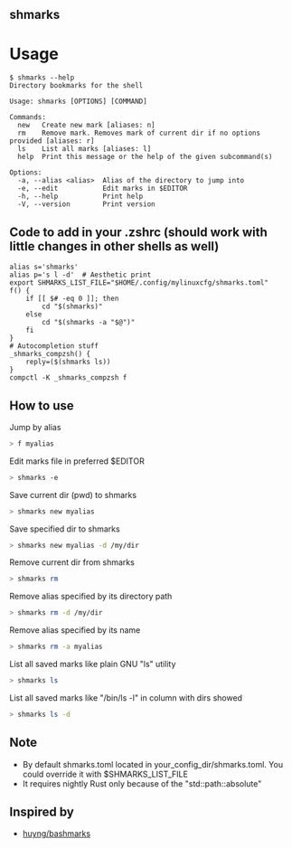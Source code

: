 shmarks
------

# Usage
```
$ shmarks --help
Directory bookmarks for the shell

Usage: shmarks [OPTIONS] [COMMAND]

Commands:
  new   Create new mark [aliases: n]
  rm    Remove mark. Removes mark of current dir if no options provided [aliases: r]
  ls    List all marks [aliases: l]
  help  Print this message or the help of the given subcommand(s)

Options:
  -a, --alias <alias>  Alias of the directory to jump into
  -e, --edit           Edit marks in $EDITOR
  -h, --help           Print help
  -V, --version        Print version
```

## Code to add in your .zshrc (should work with little changes in other shells as well)
```
alias s='shmarks'
alias p='s l -d'  # Aesthetic print
export SHMARKS_LIST_FILE="$HOME/.config/mylinuxcfg/shmarks.toml"
f() {
    if [[ $# -eq 0 ]]; then
        cd "$(shmarks)"
    else
        cd "$(shmarks -a "$@")"
    fi
}
# Autocompletion stuff
_shmarks_compzsh() {
    reply=($(shmarks ls))
}
compctl -K _shmarks_compzsh f
```

## How to use

Jump by alias

```bash
> f myalias
```

Edit marks file in preferred $EDITOR

```bash
> shmarks -e 
```

Save current dir (pwd) to shmarks

```bash
> shmarks new myalias
```

Save specified dir to shmarks 

```bash
> shmarks new myalias -d /my/dir
```

Remove current dir from shmarks

```bash
> shmarks rm
```

Remove alias specified by its directory path

```bash
> shmarks rm -d /my/dir
```

Remove alias specified by its name

```bash
> shmarks rm -a myalias
```

List all saved marks like plain GNU "ls" utility

```bash
> shmarks ls 
```

List all saved marks like "/bin/ls -l" in column with dirs showed

```bash
> shmarks ls -d
```

## Note
- By default shmarks.toml located in your_config_dir/shmarks.toml. You could override it with $SHMARKS_LIST_FILE
- It requires nightly Rust only because of the "std::path::absolute" 

## Inspired by
- [huyng/bashmarks](https://github.com/huyng/bashmarks)